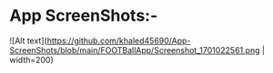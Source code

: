 # App ScreenShots:-

![Alt text](https://github.com/khaled45690/App-ScreenShots/blob/main/FOOTBallApp/Screenshot_1701022561.png | width=200)

